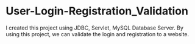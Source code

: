 # User-Login-Registration_Validation
I created this project using JDBC, Servlet, MySQL Database Server. By using this project, we can validate the login and registration to a website. 
